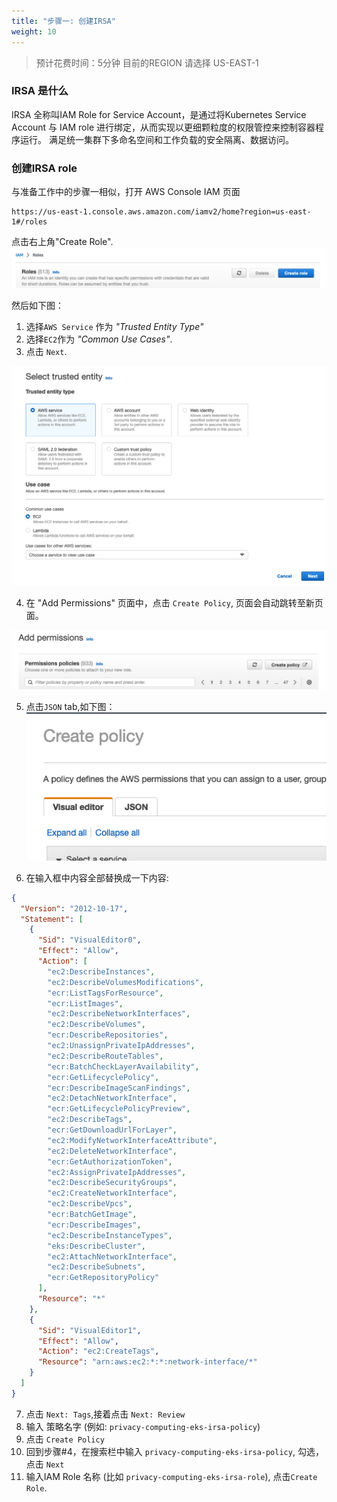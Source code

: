 ```yaml
---
title: "步骤一: 创建IRSA"
weight: 10
---
```


> 预计花费时间：5分钟
> 目前的REGION 请选择 US-EAST-1

### IRSA 是什么

IRSA 全称叫IAM Role for Service Account，是通过将Kubernetes Service Account 与 IAM role 进行绑定，从而实现以更细颗粒度的权限管控来控制容器程序运行。
满足统一集群下多命名空间和工作负载的安全隔离、数据访问。<br/>

### 创建IRSA role

与准备工作中的步骤一相似，打开 AWS Console IAM 页面

```
https://us-east-1.console.aws.amazon.com/iamv2/home?region=us-east-1#/roles
```

点击右上角"Create Role". <br/>
![Create Role](/static/prerequisite-step-1-iam-role.png)

然后如下图： <br/>

1) 选择`AWS Service` 作为 *"Trusted Entity Type"*
2) 选择`EC2`作为 *"Common Use Cases"*.
3) 点击 `Next`.<br/>

![Trusted Entity](/static/prerequisite-step-1-iam-role-2.png)

4) 在 "Add Permissions" 页面中，点击 `Create Policy`, 页面会自动跳转至新页面。<br/>

![Create Policy](/static/workshop-step-1-irsa-1.png)<br/>

5) 点击`JSON` tab,如下图：<br/>
   ![Create Policy](/static/workshop-step-1-irsa-2.png)<br/>

6) 在输入框中内容全部替换成一下内容:<br/>

```json
{
  "Version": "2012-10-17",
  "Statement": [
    {
      "Sid": "VisualEditor0",
      "Effect": "Allow",
      "Action": [
        "ec2:DescribeInstances",
        "ec2:DescribeVolumesModifications",
        "ecr:ListTagsForResource",
        "ecr:ListImages",
        "ec2:DescribeNetworkInterfaces",
        "ec2:DescribeVolumes",
        "ecr:DescribeRepositories",
        "ec2:UnassignPrivateIpAddresses",
        "ec2:DescribeRouteTables",
        "ecr:BatchCheckLayerAvailability",
        "ecr:GetLifecyclePolicy",
        "ecr:DescribeImageScanFindings",
        "ec2:DetachNetworkInterface",
        "ecr:GetLifecyclePolicyPreview",
        "ec2:DescribeTags",
        "ecr:GetDownloadUrlForLayer",
        "ec2:ModifyNetworkInterfaceAttribute",
        "ec2:DeleteNetworkInterface",
        "ecr:GetAuthorizationToken",
        "ec2:AssignPrivateIpAddresses",
        "ec2:DescribeSecurityGroups",
        "ec2:CreateNetworkInterface",
        "ec2:DescribeVpcs",
        "ecr:BatchGetImage",
        "ecr:DescribeImages",
        "ec2:DescribeInstanceTypes",
        "eks:DescribeCluster",
        "ec2:AttachNetworkInterface",
        "ec2:DescribeSubnets",
        "ecr:GetRepositoryPolicy"
      ],
      "Resource": "*"
    },
    {
      "Sid": "VisualEditor1",
      "Effect": "Allow",
      "Action": "ec2:CreateTags",
      "Resource": "arn:aws:ec2:*:*:network-interface/*"
    }
  ]
}
```

7) 点击 `Next: Tags`,接着点击 `Next: Review`
8) 输入 策略名字 (例如: `privacy-computing-eks-irsa-policy`)
9) 点击 `Create Policy`
10) 回到步骤#4，在搜索栏中输入 `privacy-computing-eks-irsa-policy`, 勾选，点击 `Next`
11) 输入IAM Role 名称 (比如 `privacy-computing-eks-irsa-role`), 点击`Create Role`.



